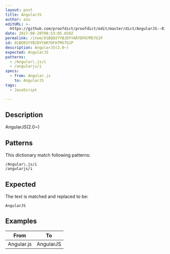 ```yaml
---
layout: post
title: AngularJS
author: azu
editURL: >-
  https://github.com/proofdict/proofdict/edit/master/dict/AngularJS--01BQ92YYBJDYYAR7DFH7M57G1P.yml
date: 2017-08-20T08:53:05.658Z
permalink: /item/01BQ92YYBJDYYAR7DFH7M57G1P
id: 01BQ92YYBJDYYAR7DFH7M57G1P
description: AngularJS(2.0~)
expected: AngularJS
patterns:
  - /Angular\.js/i
  - /angularjs/i
specs:
  - from: Angular.js
    to: AngularJS
tags:
  - JavaScript

---
```


## Description

AngularJS(2.0~)

## Patterns

This dictionary match following patterns:

    /Angular\.js/i
    /angularjs/i

## Expected

The text is matched and replaced to be:

    AngularJS

## Examples

| From       | To        |
| ---------- | --------- |
| Angular.js | AngularJS |

